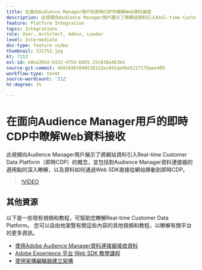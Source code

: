 ```yaml
---
title: 在面向Audience Manager用戶的即時CDP中瞭解Web資料接收
description: 此視頻向Audience Manager用戶展示了將網站資料引入Real-time Customer Data Platform（即時CDP）的概念，並包括對Audience Manager資料連接器的適用點的深入瞭解，以及資料如何通過Web SDK直接從網站移動到即時CDP。
feature: Platform Integration
topic: Integrations
role: User, Architect, Admin, Leader
level: Intermediate
doc-type: feature video
thumbnail: 331752.jpg
kt: 7153
exl-id: e0ea393d-b332-4754-b855-25c838a463b4
source-git-commit: 4b91696f840518312ec041abdbe5217178aee405
workflow-type: tm+mt
source-wordcount: '212'
ht-degree: 3%

---
```


# 在面向Audience Manager用戶的即時CDP中瞭解Web資料接收

此視頻向Audience Manager用戶展示了將網站資料引入Real-time Customer Data Platform（即時CDP）的概念，並包括對Audience Manager資料連接器的適用點的深入瞭解，以及資料如何通過Web SDK直接從網站移動到即時CDP。

>[!VIDEO](https://video.tv.adobe.com/v/331752/?quality=12&learn=on)

## 其他資源

以下是一些現有視頻和教程，可幫助您瞭解Real-time Customer Data Platform。 您可以自由地瀏覽有關這些內容的其他視頻和教程，以瞭解有關平台的更多資訊。

* [使用Adobe Audience Manager資料連接器接收資料](https://experienceleague.adobe.com/docs/platform-learn/tutorials/sources/ingest-data-from-aam.html?lang=en#sources)
* [Adobe Experience 平台 Web SDK 教學課程](https://experienceleague.adobe.com/docs/web-sdk-learn/tutorials/overview.html?lang=en)
* [使用架構編輯器建立架構](https://experienceleague.adobe.com/docs/experience-platform/xdm/tutorials/create-schema-ui.html?lang=en#getting-started)
